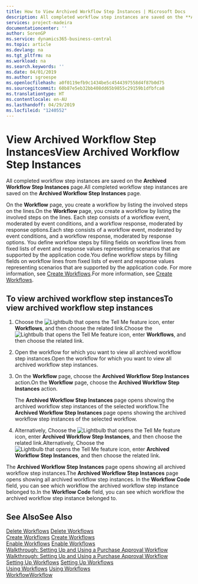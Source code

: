 ```yaml
---
title: How to View Archived Workflow Step Instances | Microsoft Docs
description: All completed workflow step instances are saved on the **Archived Workflow Step Instances** page.
services: project-madeira
documentationcenter: ''
author: SorenGP
ms.service: dynamics365-business-central
ms.topic: article
ms.devlang: na
ms.tgt_pltfrm: na
ms.workload: na
ms.search.keywords: ''
ms.date: 04/01/2019
ms.author: sgroespe
ms.openlocfilehash: a0f0119efb9c1434be5c4544397558d4f87b0d75
ms.sourcegitcommit: 60b87e5eb32bb408dd65b9855c29159b1dfbfca8
ms.translationtype: HT
ms.contentlocale: en-AU
ms.lasthandoff: 04/29/2019
ms.locfileid: "1240552"
---
```

# <a name="view-archived-workflow-step-instances"></a><span data-ttu-id="30675-103">View Archived Workflow Step Instances</span><span class="sxs-lookup"><span data-stu-id="30675-103">View Archived Workflow Step Instances</span></span>
<span data-ttu-id="30675-104">All completed workflow step instances are saved on the **Archived Workflow Step Instances** page.</span><span class="sxs-lookup"><span data-stu-id="30675-104">All completed workflow step instances are saved on the **Archived Workflow Step Instances** page.</span></span>  

 <span data-ttu-id="30675-105">On the **Workflow** page, you create a workflow by listing the involved steps on the lines.</span><span class="sxs-lookup"><span data-stu-id="30675-105">On the **Workflow** page, you create a workflow by listing the involved steps on the lines.</span></span> <span data-ttu-id="30675-106">Each step consists of a workflow event, moderated by event conditions, and a workflow response, moderated by response options.</span><span class="sxs-lookup"><span data-stu-id="30675-106">Each step consists of a workflow event, moderated by event conditions, and a workflow response, moderated by response options.</span></span> <span data-ttu-id="30675-107">You define workflow steps by filling fields on workflow lines from fixed lists of event and response values representing scenarios that are supported by the application code.</span><span class="sxs-lookup"><span data-stu-id="30675-107">You define workflow steps by filling fields on workflow lines from fixed lists of event and response values representing scenarios that are supported by the application code.</span></span> <span data-ttu-id="30675-108">For more information, see [Create Workflows](across-how-to-create-workflows.md).</span><span class="sxs-lookup"><span data-stu-id="30675-108">For more information, see [Create Workflows](across-how-to-create-workflows.md).</span></span>  

## <a name="to-view-archived-workflow-step-instances"></a><span data-ttu-id="30675-109">To view archived workflow step instances</span><span class="sxs-lookup"><span data-stu-id="30675-109">To view archived workflow step instances</span></span>  
1.  <span data-ttu-id="30675-110">Choose the ![Lightbulb that opens the Tell Me feature](media/ui-search/search_small.png "Tell me what you want to do") icon, enter **Workflows**, and then choose the related link.</span><span class="sxs-lookup"><span data-stu-id="30675-110">Choose the ![Lightbulb that opens the Tell Me feature](media/ui-search/search_small.png "Tell me what you want to do") icon, enter **Workflows**, and then choose the related link.</span></span>  
2.  <span data-ttu-id="30675-111">Open the workflow for which you want to view all archived workflow step instances.</span><span class="sxs-lookup"><span data-stu-id="30675-111">Open the workflow for which you want to view all archived workflow step instances.</span></span>  
3.  <span data-ttu-id="30675-112">On the **Workflow** page, choose the **Archived Workflow Step Instances** action.</span><span class="sxs-lookup"><span data-stu-id="30675-112">On the **Workflow** page, choose the **Archived Workflow Step Instances** action.</span></span>  

    <span data-ttu-id="30675-113">The **Archived Workflow Step Instances** page opens showing the archived workflow step instances of the selected workflow.</span><span class="sxs-lookup"><span data-stu-id="30675-113">The **Archived Workflow Step Instances** page opens showing the archived workflow step instances of the selected workflow.</span></span>  
4.  <span data-ttu-id="30675-114">Alternatively, Choose the ![Lightbulb that opens the Tell Me feature](media/ui-search/search_small.png "Tell me what you want to do") icon, enter **Archived Workflow Step Instances**, and then choose the related link.</span><span class="sxs-lookup"><span data-stu-id="30675-114">Alternatively, Choose the ![Lightbulb that opens the Tell Me feature](media/ui-search/search_small.png "Tell me what you want to do") icon, enter **Archived Workflow Step Instances**, and then choose the related link.</span></span>  

<span data-ttu-id="30675-115">The **Archived Workflow Step Instances** page opens showing all archived workflow step instances.</span><span class="sxs-lookup"><span data-stu-id="30675-115">The **Archived Workflow Step Instances** page opens showing all archived workflow step instances.</span></span> <span data-ttu-id="30675-116">In the **Workflow Code** field, you can see which workflow the archived workflow step instance belonged to.</span><span class="sxs-lookup"><span data-stu-id="30675-116">In the **Workflow Code** field, you can see which workflow the archived workflow step instance belonged to.</span></span>  

## <a name="see-also"></a><span data-ttu-id="30675-117">See Also</span><span class="sxs-lookup"><span data-stu-id="30675-117">See Also</span></span>  
 <span data-ttu-id="30675-118">[Delete Workflows](across-how-to-delete-workflows.md) </span><span class="sxs-lookup"><span data-stu-id="30675-118">[Delete Workflows](across-how-to-delete-workflows.md) </span></span>  
 <span data-ttu-id="30675-119">[Create Workflows](across-how-to-create-workflows.md) </span><span class="sxs-lookup"><span data-stu-id="30675-119">[Create Workflows](across-how-to-create-workflows.md) </span></span>  
 <span data-ttu-id="30675-120">[Enable Workflows](across-how-to-enable-workflows.md) </span><span class="sxs-lookup"><span data-stu-id="30675-120">[Enable Workflows](across-how-to-enable-workflows.md) </span></span>  
 <span data-ttu-id="30675-121">[Walkthrough: Setting Up and Using a Purchase Approval Workflow](walkthrough-setting-up-and-using-a-purchase-approval-workflow.md) </span><span class="sxs-lookup"><span data-stu-id="30675-121">[Walkthrough: Setting Up and Using a Purchase Approval Workflow](walkthrough-setting-up-and-using-a-purchase-approval-workflow.md) </span></span>  
 <span data-ttu-id="30675-122">[Setting Up Workflows](across-set-up-workflows.md) </span><span class="sxs-lookup"><span data-stu-id="30675-122">[Setting Up Workflows](across-set-up-workflows.md) </span></span>  
 <span data-ttu-id="30675-123">[Using Workflows](across-use-workflows.md) </span><span class="sxs-lookup"><span data-stu-id="30675-123">[Using Workflows](across-use-workflows.md) </span></span>  
 [<span data-ttu-id="30675-124">Workflow</span><span class="sxs-lookup"><span data-stu-id="30675-124">Workflow</span></span>](across-workflow.md)
